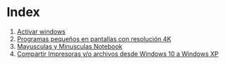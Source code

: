 <!-- TITLE: Windows -->
<!-- SUBTITLE: Lista de soluciones para windows -->

<span id="breadcrum"></span>

# Index
1. <a href="/Windows/activar-windows"> Activar windows </a>
2. <a href="/windows/porgramas-pequenos-4-k"> Programas pequeños en pantallas con resolución 4K </a>
3. <a href="/windows/mayusculas-y-minusculas-notebook"> Mayusculas y Minusculas Notebook </a>
4. <a href="/windows/compartir-de-windows-10-a-windows-xp"> Compartir Impresoras y/o archivos desde Windows 10 a Windows XP </a>




<script>
	var fullURL = window.location.pathname;
	var urls = fullURL.split("/");
	
	urls.forEach(function(url){
		document.getElementById("breadcrum").innerHTML += "/";
		if(url == ""){
		document.getElementById("breadcrum").innerHTML += '<a href="/">Home</a>';
		}else{
			document.getElementById("breadcrum").innerHTML += '<a href="'/+ url + '">' + url + '</a>';
		}
	});
</script>